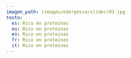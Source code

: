 ```yaml
---
imagen_path: /images/ederpesca/slider/03.jpg
texto:
  es: Rico en proteinas
  eu: Rico en proteinas
  en: Rico en proteinas
  fr: Rico en proteinas
  it: Rico en proteinas
---
```

